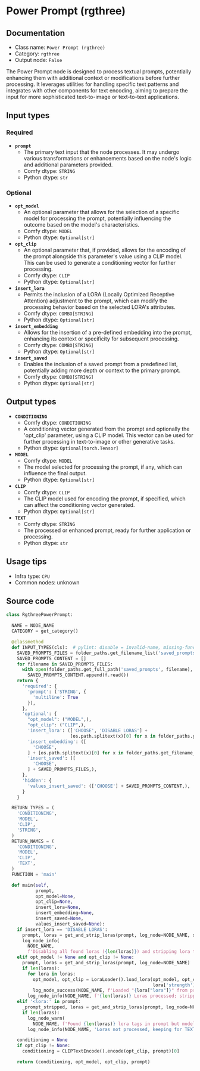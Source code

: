 # Power Prompt (rgthree)
## Documentation
- Class name: `Power Prompt (rgthree)`
- Category: `rgthree`
- Output node: `False`

The Power Prompt node is designed to process textual prompts, potentially enhancing them with additional context or modifications before further processing. It leverages utilities for handling specific text patterns and integrates with other components for text encoding, aiming to prepare the input for more sophisticated text-to-image or text-to-text applications.
## Input types
### Required
- **`prompt`**
    - The primary text input that the node processes. It may undergo various transformations or enhancements based on the node's logic and additional parameters provided.
    - Comfy dtype: `STRING`
    - Python dtype: `str`
### Optional
- **`opt_model`**
    - An optional parameter that allows for the selection of a specific model for processing the prompt, potentially influencing the outcome based on the model's characteristics.
    - Comfy dtype: `MODEL`
    - Python dtype: `Optional[str]`
- **`opt_clip`**
    - An optional parameter that, if provided, allows for the encoding of the prompt alongside this parameter's value using a CLIP model. This can be used to generate a conditioning vector for further processing.
    - Comfy dtype: `CLIP`
    - Python dtype: `Optional[str]`
- **`insert_lora`**
    - Permits the inclusion of a LORA (Locally Optimized Receptive Attention) adjustment to the prompt, which can modify the processing behavior based on the selected LORA's attributes.
    - Comfy dtype: `COMBO[STRING]`
    - Python dtype: `Optional[str]`
- **`insert_embedding`**
    - Allows for the insertion of a pre-defined embedding into the prompt, enhancing its context or specificity for subsequent processing.
    - Comfy dtype: `COMBO[STRING]`
    - Python dtype: `Optional[str]`
- **`insert_saved`**
    - Enables the inclusion of a saved prompt from a predefined list, potentially adding more depth or context to the primary prompt.
    - Comfy dtype: `COMBO[STRING]`
    - Python dtype: `Optional[str]`
## Output types
- **`CONDITIONING`**
    - Comfy dtype: `CONDITIONING`
    - A conditioning vector generated from the prompt and optionally the 'opt_clip' parameter, using a CLIP model. This vector can be used for further processing in text-to-image or other generative tasks.
    - Python dtype: `Optional[torch.Tensor]`
- **`MODEL`**
    - Comfy dtype: `MODEL`
    - The model selected for processing the prompt, if any, which can influence the final output.
    - Python dtype: `Optional[str]`
- **`CLIP`**
    - Comfy dtype: `CLIP`
    - The CLIP model used for encoding the prompt, if specified, which can affect the conditioning vector generated.
    - Python dtype: `Optional[str]`
- **`TEXT`**
    - Comfy dtype: `STRING`
    - The processed or enhanced prompt, ready for further application or processing.
    - Python dtype: `str`
## Usage tips
- Infra type: `CPU`
- Common nodes: unknown


## Source code
```python
class RgthreePowerPrompt:

  NAME = NODE_NAME
  CATEGORY = get_category()

  @classmethod
  def INPUT_TYPES(cls):  # pylint: disable = invalid-name, missing-function-docstring
    SAVED_PROMPTS_FILES = folder_paths.get_filename_list('saved_prompts')
    SAVED_PROMPTS_CONTENT = []
    for filename in SAVED_PROMPTS_FILES:
      with open(folder_paths.get_full_path('saved_prompts', filename), 'r') as f:
        SAVED_PROMPTS_CONTENT.append(f.read())
    return {
      'required': {
        'prompt': ('STRING', {
          'multiline': True
        }),
      },
      'optional': {
        "opt_model": ("MODEL",),
        "opt_clip": ("CLIP",),
        'insert_lora': (['CHOOSE', 'DISABLE LORAS'] +
                        [os.path.splitext(x)[0] for x in folder_paths.get_filename_list('loras')],),
        'insert_embedding': ([
          'CHOOSE',
        ] + [os.path.splitext(x)[0] for x in folder_paths.get_filename_list('embeddings')],),
        'insert_saved': ([
          'CHOOSE',
        ] + SAVED_PROMPTS_FILES,),
      },
      'hidden': {
        'values_insert_saved': (['CHOOSE'] + SAVED_PROMPTS_CONTENT,),
      }
    }

  RETURN_TYPES = (
    'CONDITIONING',
    'MODEL',
    'CLIP',
    'STRING',
  )
  RETURN_NAMES = (
    'CONDITIONING',
    'MODEL',
    'CLIP',
    'TEXT',
  )
  FUNCTION = 'main'

  def main(self,
           prompt,
           opt_model=None,
           opt_clip=None,
           insert_lora=None,
           insert_embedding=None,
           insert_saved=None,
           values_insert_saved=None):
    if insert_lora == 'DISABLE LORAS':
      prompt, loras = get_and_strip_loras(prompt, log_node=NODE_NAME, silent=True)
      log_node_info(
        NODE_NAME,
        f'Disabling all found loras ({len(loras)}) and stripping lora tags for TEXT output.')
    elif opt_model != None and opt_clip != None:
      prompt, loras = get_and_strip_loras(prompt, log_node=NODE_NAME)
      if len(loras):
        for lora in loras:
          opt_model, opt_clip = LoraLoader().load_lora(opt_model, opt_clip, lora['lora'],
                                                       lora['strength'], lora['strength'])
          log_node_success(NODE_NAME, f'Loaded "{lora["lora"]}" from prompt')
        log_node_info(NODE_NAME, f'{len(loras)} Loras processed; stripping tags for TEXT output.')
    elif '<lora:' in prompt:
      _prompt_stripped, loras = get_and_strip_loras(prompt, log_node=NODE_NAME, silent=True)
      if len(loras):
        log_node_warn(
          NODE_NAME, f'Found {len(loras)} lora tags in prompt but model & clip were not supplied!')
        log_node_info(NODE_NAME, 'Loras not processed, keeping for TEXT output.')

    conditioning = None
    if opt_clip != None:
      conditioning = CLIPTextEncode().encode(opt_clip, prompt)[0]

    return (conditioning, opt_model, opt_clip, prompt)

```
